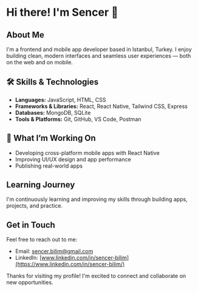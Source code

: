 # Hi there! I'm Sencer 👋

## About Me

I'm a frontend and mobile app developer based in Istanbul, Turkey. I enjoy building clean, modern interfaces and seamless user experiences — both on the web and on mobile.

## 🛠️ Skills & Technologies

- **Languages:** JavaScript, HTML, CSS  
- **Frameworks & Libraries:** React, React Native, Tailwind CSS, Express  
- **Databases:** MongoDB, SQLite  
- **Tools & Platforms:** Git, GitHub, VS Code, Postman

## 🚀 What I’m Working On

- Developing cross-platform mobile apps with React Native  
- Improving UI/UX design and app performance  
- Publishing real-world apps

## Learning Journey

I'm continuously learning and improving my skills through building apps, projects, and practice.

## Get in Touch

Feel free to reach out to me:

- Email: [sencer.bilim@gmail.com](mailto:sencer.bilim@gmail.com)
- LinkedIn: [www.linkedin.com/in/sencer-bilim](https://www.linkedin.com/in/sencer-bilim/)

Thanks for visiting my profile! I'm excited to connect and collaborate on new opportunities.
